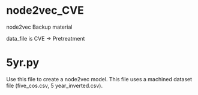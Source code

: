 # node2vec_CVE

node2vec Backup material

data_file is CVE -> Pretreatment

# 5yr.py
Use this file to create a node2vec model.
This file uses a machined dataset file (five_cos.csv, 5 year_inverted.csv).
